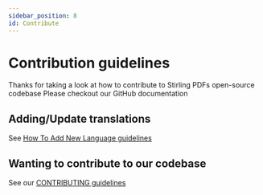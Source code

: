 ```yaml
---
sidebar_position: 8
id: Contribute
---
```


# Contribution guidelines
Thanks for taking a look at how to contribute to Stirling PDFs open-source codebase
Please checkout our GitHub documentation

## Adding/Update translations
See [How To Add New Language guidelines](https://github.com/Stirling-Tools/Stirling-PDF/blob/main/devGuide/HowToAddNewLanguage.md)

## Wanting to contribute to our codebase

See our [CONTRIBUTING guidelines](https://github.com/Stirling-Tools/Stirling-PDF/blob/main/CONTRIBUTING.md)
